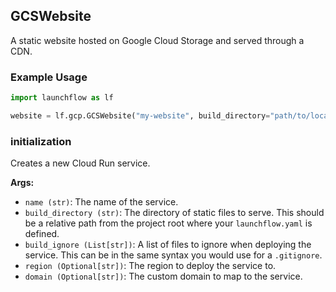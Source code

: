 ## GCSWebsite

A static website hosted on Google Cloud Storage and served through a CDN.

### Example Usage
```python
import launchflow as lf

website = lf.gcp.GCSWebsite("my-website", build_directory="path/to/local/files")
```

### initialization

Creates a new Cloud Run service.

**Args:**
- `name (str)`: The name of the service.
- `build_directory (str)`: The directory of static files to serve. This should be a relative path from the project root where your `launchflow.yaml` is defined.
- `build_ignore (List[str])`: A list of files to ignore when deploying the service. This can be in the same syntax you would use for a `.gitignore`.
- `region (Optional[str])`: The region to deploy the service to.
- `domain (Optional[str])`: The custom domain to map to the service.
